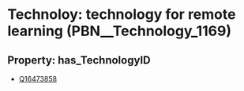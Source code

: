 # Technoloy: __technology for remote learning__ (PBN__Technology_1169)

## Property: has_TechnologyID

* [Q16473858](Q16473858)

